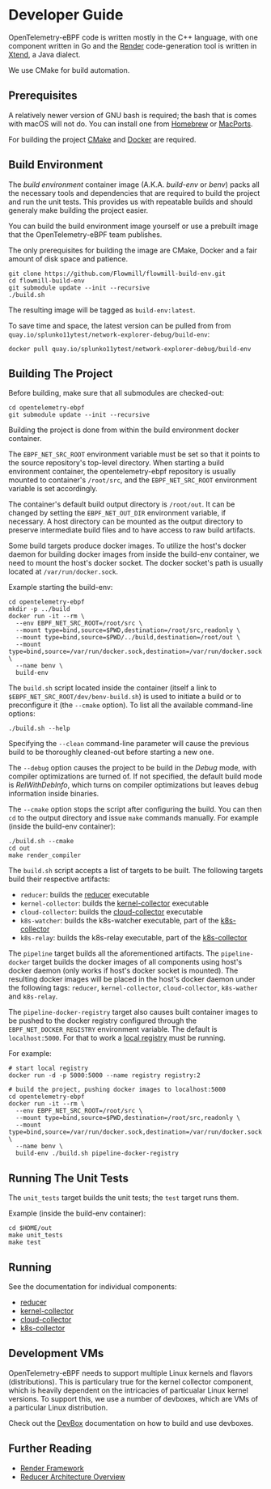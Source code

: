 # Developer Guide #

OpenTelemetry-eBPF code is written mostly in the C++ language, with one
component written in Go and the [Render](render.md) code-generation tool is
written in [Xtend](https://www.eclipse.org/xtend/), a Java dialect.

We use CMake for build automation.


## Prerequisites ##

A relatively newer version of GNU bash is required; the bash that is comes with
macOS will not do. You can install one from [Homebrew](https://brew.sh/) or
[MacPorts](https://www.macports.org/).

For building the project [CMake](https://cmake.org/) and [Docker](https://www.docker.com/)
are required.


## Build Environment ##

The _build environment_ container image (A.K.A. _build-env_ or _benv_) packs all
the necessary tools and dependencies that are required to build the project and
run the unit tests. This provides us with repeatable builds and should generaly
make building the project easier.

You can build the build environment image yourself or use a prebuilt image that
the OpenTelemetry-eBPF team publishes.

The only prerequisites for building the image are CMake, Docker and a fair
amount of disk space and patience.

```
git clone https://github.com/Flowmill/flowmill-build-env.git
cd flowmill-build-env
git submodule update --init --recursive
./build.sh
```

The resulting image will be tagged as `build-env:latest`.

To save time and space, the latest version can be pulled from from
`quay.io/splunko11ytest/network-explorer-debug/build-env`:

```
docker pull quay.io/splunko11ytest/network-explorer-debug/build-env
```


## Building The Project ##

Before building, make sure that all submodules are checked-out:

```
cd opentelemetry-ebpf
git submodule update --init --recursive
```

Building the project is done from within the build environment docker container.

The `EBPF_NET_SRC_ROOT` environment variable must be set so that it points to
the source repository's top-level directory. When starting a build environment
container, the opentelemetry-ebpf repository is usually mounted to container's
`/root/src`, and the `EBPF_NET_SRC_ROOT` environment variable is set
accordingly.

The container's default build output directory is `/root/out`. It can be changed
by setting the `EBPF_NET_OUT_DIR` environment variable, if necessary.
A host directory can be mounted as the output directory to preserve intermediate
build files and to have access to raw build artifacts.

Some build targets produce docker images. To utilize the host's docker daemon
for building docker images from inside the build-env container, we need to mount
the host's docker socket. The docker socket's path is usually located at
`/var/run/docker.sock`.

Example starting the build-env:

```
cd opentelemetry-ebpf
mkdir -p ../build
docker run -it --rm \
  --env EBPF_NET_SRC_ROOT=/root/src \
  --mount type=bind,source=$PWD,destination=/root/src,readonly \
  --mount type=bind,source=$PWD/../build,destination=/root/out \
  --mount type=bind,source=/var/run/docker.sock,destination=/var/run/docker.sock \
  --name benv \
  build-env
```

The `build.sh` script located inside the container (itself a link to
`$EBPF_NET_SRC_ROOT/dev/benv-build.sh`) is used to initiate a build or to
preconfigure it (the `--cmake` option). To list all the available command-line
options:

```
./build.sh --help
```

Specifying the `--clean` command-line parameter will cause the previous build to
be thoroughly cleaned-out before starting a new one.

The `--debug` option causes the project to be build in the _Debug_ mode, with
compiler optimizations are turned of. If not specified, the default build mode
is _RelWithDebInfo_, which turns on compiler optimizations but leaves debug
information inside binaries.

The `--cmake` option stops the script after configuring the build. You can then
`cd` to the output directory and issue `make` commands manually.
For example (inside the build-env container):

```
./build.sh --cmake
cd out
make render_compiler
```

The `build.sh` script accepts a list of targets to be built. The following
targets build their respective artifacts:

- `reducer`: builds the [reducer](reducer.md) executable
- `kernel-collector`: builds the [kernel-collector](kernel-collector.md) executable
- `cloud-collector`: builds the [cloud-collector](cloud-collector.md) executable
- `k8s-watcher`: builds the k8s-watcher executable, part of the [k8s-collector](k8s-collector.md)
- `k8s-relay`: builds the k8s-relay executable, part of the [k8s-collector](k8s-collector.md)

The `pipeline` target builds all the aforementioned artifacts. The
`pipeline-docker` target builds the docker images of all components using
host's docker daemon (only works if host's docker socket is mounted).
The resulting docker images will be placed in the host's docker daemon under the
following tags: `reducer`, `kernel-collector`, `cloud-collector`, `k8s-wather`
and `k8s-relay`.

The `pipeline-docker-registry` target also causes built container images to be
pushed to the docker registry configured through the `EBPF_NET_DOCKER_REGISTRY`
environment variable. The default is `localhost:5000`. For that to work a
[local registry](https://docs.docker.com/registry/deploying/#run-a-local-registry)
must be running.

For example:

```
# start local registry
docker run -d -p 5000:5000 --name registry registry:2

# build the project, pushing docker images to localhost:5000
cd opentelemetry-ebpf
docker run -it --rm \
  --env EBPF_NET_SRC_ROOT=/root/src \
  --mount type=bind,source=$PWD,destination=/root/src,readonly \
  --mount type=bind,source=/var/run/docker.sock,destination=/var/run/docker.sock \
  --name benv \
  build-env ./build.sh pipeline-docker-registry
```


## Running The Unit Tests ##

The `unit_tests` target builds the unit tests; the `test` target runs them.

Example (inside the build-env container):

```
cd $HOME/out
make unit_tests
make test
```


## Running ##

See the documentation for individual components:

- [reducer](reducer.md)
- [kernel-collector](kernel-collector.md)
- [cloud-collector](cloud-collector.md)
- [k8s-collector](k8s-collector.md)


## Development VMs ##

OpenTelemetry-eBPF needs to support multiple Linux kernels and flavors
(distributions). This is particulary true for the kernel collector component,
which is heavily dependent on the intricacies of particualar Linux kernel
versions. To support this, we use a number of devboxes, which are VMs of a
particular Linux distribution.

Check out the [DevBox](../dev/devbox/README.md) documentation on how to build
and use devboxes.


## Further Reading ##

- [Render Framework](./render.md)
- [Reducer Architecture Overview](./reducer/architecture.md)

